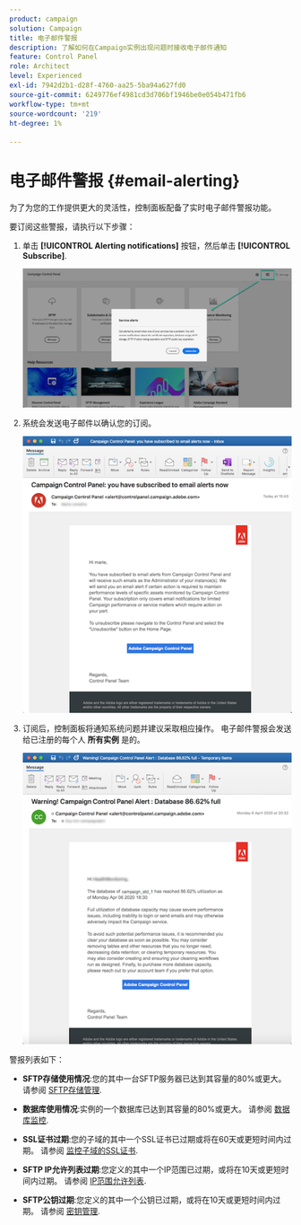 ```yaml
---
product: campaign
solution: Campaign
title: 电子邮件警报
description: 了解如何在Campaign实例出现问题时接收电子邮件通知
feature: Control Panel
role: Architect
level: Experienced
exl-id: 7942d2b1-d28f-4760-aa25-5ba94a627fd0
source-git-commit: 6249776ef4981cd3d706bf1946be0e054b471fb6
workflow-type: tm+mt
source-wordcount: '219'
ht-degree: 1%

---
```


# 电子邮件警报 {#email-alerting}

为了为您的工作提供更大的灵活性，控制面板配备了实时电子邮件警报功能。

要订阅这些警报，请执行以下步骤：

1. 单击 **[!UICONTROL Alerting notifications]** 按钮，然后单击 **[!UICONTROL Subscribe]**.

   ![](assets/subscribing.png)

1. 系统会发送电子邮件以确认您的订阅。

   ![](assets/email_subscription.png)

1. 订阅后，控制面板将通知系统问题并建议采取相应操作。 电子邮件警报会发送给已注册的每个人 **所有实例** 是的。

   ![](assets/alert_sample.png)

警报列表如下：

* **SFTP存储使用情况**:您的其中一台SFTP服务器已达到其容量的80%或更大。 请参阅 [SFTP存储管理](../../sftp/using/sftp-storage-management.md).

* **数据库使用情况**:实例的一个数据库已达到其容量的80%或更大。 请参阅 [数据库监控](../../performance-monitoring/using/database-monitoring.md).

* **SSL证书过期**:您的子域的其中一个SSL证书已过期或将在60天或更短时间内过期。 请参阅 [监控子域的SSL证书](../../subdomains-certificates/using/monitoring-ssl-certificates.md).

* **SFTP IP允许列表过期**:您定义的其中一个IP范围已过期，或将在10天或更短时间内过期。 请参阅 [IP范围允许列表](../../sftp/using/ip-range-allow-listing.md).

* **SFTP公钥过期**:您定义的其中一个公钥已过期，或将在10天或更短时间内过期。 请参阅 [密钥管理](../../sftp/using/key-management.md).